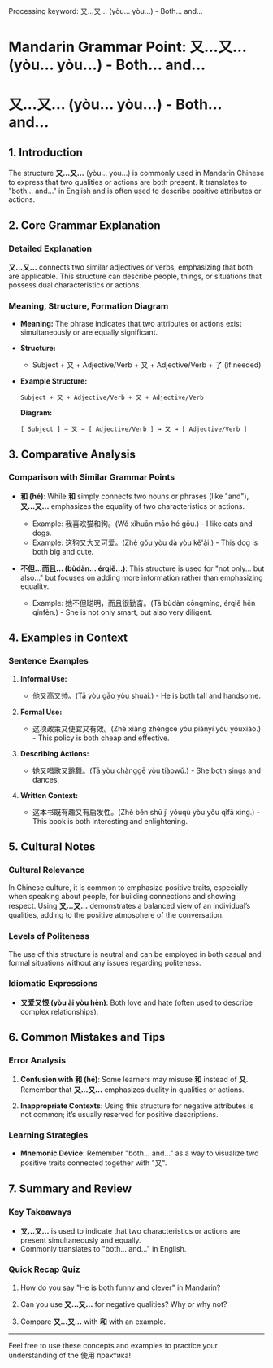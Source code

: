Processing keyword: 又...又... (yòu... yòu...) - Both... and...
# Mandarin Grammar Point: 又...又... (yòu... yòu...) - Both... and...
# 又...又... (yòu... yòu...) - Both... and...
## 1. Introduction
The structure **又...又...** (yòu... yòu...) is commonly used in Mandarin Chinese to express that two qualities or actions are both present. It translates to "both... and..." in English and is often used to describe positive attributes or actions.
## 2. Core Grammar Explanation
### Detailed Explanation
**又...又...** connects two similar adjectives or verbs, emphasizing that both are applicable. This structure can describe people, things, or situations that possess dual characteristics or actions.
### Meaning, Structure, Formation Diagram
- **Meaning:** The phrase indicates that two attributes or actions exist simultaneously or are equally significant.
  
- **Structure:** 
  - Subject + 又 + Adjective/Verb + 又 + Adjective/Verb + 了 (if needed)
  
- **Example Structure:**
  ```
  Subject + 又 + Adjective/Verb + 又 + Adjective/Verb
  ```
  **Diagram:**
  ```
  [ Subject ] → 又 → [ Adjective/Verb ] → 又 → [ Adjective/Verb ]
  ```
## 3. Comparative Analysis
### Comparison with Similar Grammar Points
- **和 (hé)**: While **和** simply connects two nouns or phrases (like "and"), **又...又...** emphasizes the equality of two characteristics or actions.
  - Example: 我喜欢猫和狗。(Wǒ xǐhuān māo hé gǒu.) - I like cats and dogs.
  - Example: 这狗又大又可爱。(Zhè gǒu yòu dà yòu kě'ài.) - This dog is both big and cute.
  
- **不但...而且... (bùdàn... érqiě...)**: This structure is used for "not only... but also..." but focuses on adding more information rather than emphasizing equality.
  - Example: 她不但聪明，而且很勤奋。(Tā bùdàn cōngmíng, érqiě hěn qínfèn.) - She is not only smart, but also very diligent.
## 4. Examples in Context
### Sentence Examples
1. **Informal Use:**
   - 他又高又帅。(Tā yòu gāo yòu shuài.) - He is both tall and handsome.
   
2. **Formal Use:**
   - 这项政策又便宜又有效。(Zhè xiàng zhèngcè yòu piányí yòu yǒuxiào.) - This policy is both cheap and effective.
   
3. **Describing Actions:**
   - 她又唱歌又跳舞。(Tā yòu chànggē yòu tiàowǔ.) - She both sings and dances.
   
4. **Written Context:**
   - 这本书既有趣又有启发性。(Zhè běn shū jì yǒuqù yòu yǒu qǐfā xìng.) - This book is both interesting and enlightening.
## 5. Cultural Notes
### Cultural Relevance
In Chinese culture, it is common to emphasize positive traits, especially when speaking about people, for building connections and showing respect. Using **又...又...** demonstrates a balanced view of an individual’s qualities, adding to the positive atmosphere of the conversation.
### Levels of Politeness
The use of this structure is neutral and can be employed in both casual and formal situations without any issues regarding politeness. 
### Idiomatic Expressions
- **又爱又恨 (yòu ài yòu hèn)**: Both love and hate (often used to describe complex relationships).
## 6. Common Mistakes and Tips
### Error Analysis
1. **Confusion with 和 (hé)**: Some learners may misuse **和** instead of **又**. Remember that **又...又...** emphasizes duality in qualities or actions.
   
2. **Inappropriate Contexts**: Using this structure for negative attributes is not common; it’s usually reserved for positive descriptions.
### Learning Strategies
- **Mnemonic Device**: Remember "both... and..." as a way to visualize two positive traits connected together with "又".
## 7. Summary and Review
### Key Takeaways
- **又...又...** is used to indicate that two characteristics or actions are present simultaneously and equally.
- Commonly translates to "both... and..." in English.
### Quick Recap Quiz
1. How do you say "He is both funny and clever" in Mandarin?
   
2. Can you use **又...又...** for negative qualities? Why or why not?
3. Compare **又...又...** with **和** with an example.
---
Feel free to use these concepts and examples to practice your understanding of the 使用 практика!
